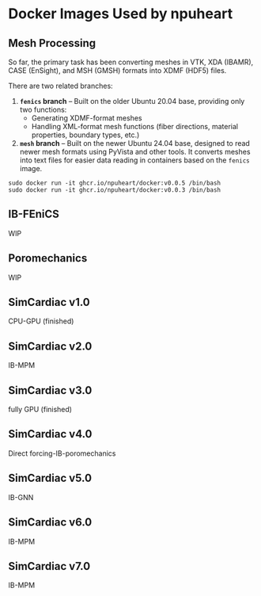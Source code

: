 # Docker Images Used by npuheart  

## Mesh Processing  
So far, the primary task has been converting meshes in VTK, XDA (IBAMR), CASE (EnSight), and MSH (GMSH) formats into XDMF (HDF5) files.  

There are two related branches:  
1. **`fenics` branch** – Built on the older Ubuntu 20.04 base, providing only two functions:  
   - Generating XDMF-format meshes  
   - Handling XML-format mesh functions (fiber directions, material properties, boundary types, etc.)  
2. **`mesh` branch** – Built on the newer Ubuntu 24.04 base, designed to read newer mesh formats using PyVista and other tools. It converts meshes into text files for easier data reading in containers based on the `fenics` image.

```
sudo docker run -it ghcr.io/npuheart/docker:v0.0.5 /bin/bash
sudo docker run -it ghcr.io/npuheart/docker:v0.0.3 /bin/bash
```


## IB-FEniCS

WIP



## Poromechanics

WIP



## SimCardiac v1.0

CPU-GPU (finished)

## SimCardiac v2.0

IB-MPM

## SimCardiac v3.0

fully GPU (finished)

## SimCardiac v4.0

Direct forcing-IB-poromechanics

## SimCardiac v5.0

IB-GNN

## SimCardiac v6.0

IB-MPM

## SimCardiac v7.0

IB-MPM